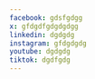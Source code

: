 ```yaml
---
facebook: gdsfgdgg
x: gfdgdfgdgdgdgg
linkedin: dgdgdg
instagram: gfdgdgdg
youtube: dgdgdg
tiktok: dgdfgdg
---
```

